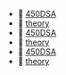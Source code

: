 * 📂 [450DSA](450DSA)
* 📂 [theory](theory)
* 📂 [450DSA](450DSA)
* 📂 [theory](theory)
* 📂 [450DSA](450DSA)
* 📂 [theory](theory)
